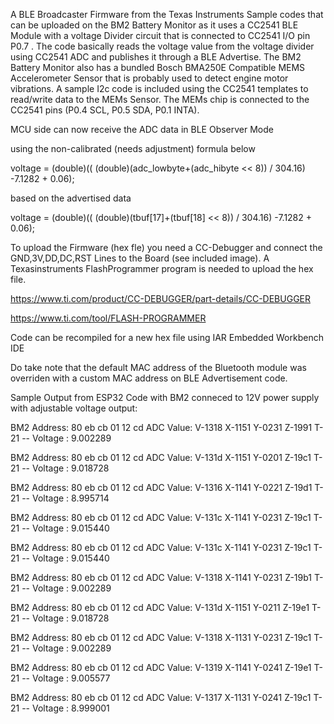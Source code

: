 A BLE Broadcaster Firmware from the Texas Instruments Sample codes that can be uploaded on the BM2 Battery Monitor as it uses a CC2541 BLE Module with a voltage Divider circuit that is connected to CC2541 I/O pin P0.7 . The code basically reads the voltage value from the voltage divider using CC2541 ADC and publishes it through a BLE Advertise. The BM2 Battery Monitor also has a bundled Bosch BMA250E Compatible MEMS Accelerometer Sensor that is probably used to detect engine motor vibrations. A sample I2c code is included using the CC2541 templates to read/write data to the MEMs Sensor. The MEMs chip is connected to the CC2541 pins (P0.4 SCL, P0.5 SDA, P0.1 INTA).

MCU side can now receive the ADC data in BLE Observer Mode

using the non-calibrated (needs adjustment) formula below

voltage = (double)(( (double)(adc_lowbyte+(adc_hibyte << 8)) / 304.16) -7.1282 + 0.06);

based on the advertised data

voltage = (double)(( (double)(tbuf[17]+(tbuf[18] << 8)) / 304.16) -7.1282 + 0.06);

To upload the Firmware (hex fle) you need a CC-Debugger and connect the GND,3V,DD,DC,RST Lines to the Board (see included image). A Texasinstruments FlashProgrammer program is needed to upload the hex file.

https://www.ti.com/product/CC-DEBUGGER/part-details/CC-DEBUGGER

https://www.ti.com/tool/FLASH-PROGRAMMER

Code can be recompiled for a new hex file using IAR Embedded Workbench IDE

Do take note that the default MAC address of the Bluetooth module was overriden with a custom MAC address on BLE Advertisement code.

Sample Output from ESP32 Code with BM2 conneced to 12V power supply with adjustable voltage output:

BM2 Address: 80 eb cb 01 12 cd   ADC Value: V-1318 X-1151 Y-0231 Z-1991 T-21 -- Voltage : 9.002289

BM2 Address: 80 eb cb 01 12 cd   ADC Value: V-131d X-1151 Y-0201 Z-19c1 T-21 -- Voltage : 9.018728

BM2 Address: 80 eb cb 01 12 cd   ADC Value: V-1316 X-1141 Y-0221 Z-19d1 T-21 -- Voltage : 8.995714

BM2 Address: 80 eb cb 01 12 cd   ADC Value: V-131c X-1141 Y-0231 Z-19c1 T-21 -- Voltage : 9.015440

BM2 Address: 80 eb cb 01 12 cd   ADC Value: V-131c X-1141 Y-0231 Z-19c1 T-21 -- Voltage : 9.015440

BM2 Address: 80 eb cb 01 12 cd   ADC Value: V-1318 X-1141 Y-0231 Z-19b1 T-21 -- Voltage : 9.002289

BM2 Address: 80 eb cb 01 12 cd   ADC Value: V-131d X-1151 Y-0211 Z-19e1 T-21 -- Voltage : 9.018728

BM2 Address: 80 eb cb 01 12 cd   ADC Value: V-1318 X-1131 Y-0231 Z-19c1 T-21 -- Voltage : 9.002289

BM2 Address: 80 eb cb 01 12 cd   ADC Value: V-1319 X-1141 Y-0241 Z-19e1 T-21 -- Voltage : 9.005577

BM2 Address: 80 eb cb 01 12 cd   ADC Value: V-1317 X-1131 Y-0241 Z-19c1 T-21 -- Voltage : 8.999001
